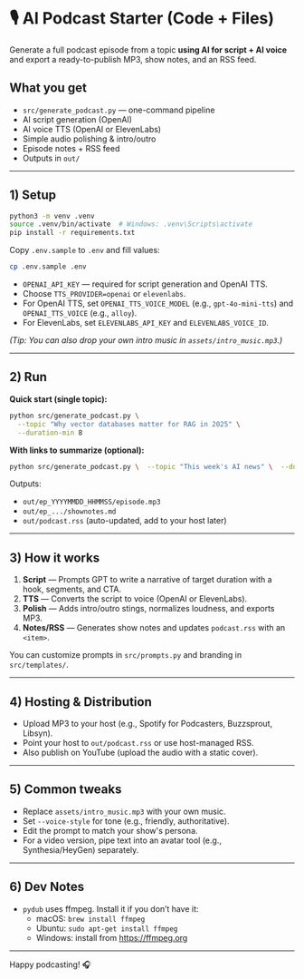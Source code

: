 # 🎙️ AI Podcast Starter (Code + Files)

Generate a full podcast episode from a topic **using AI for script + AI voice** and export a ready-to-publish MP3, show notes, and an RSS feed.

## What you get

- `src/generate_podcast.py` — one-command pipeline
- AI script generation (OpenAI)
- AI voice TTS (OpenAI or ElevenLabs)
- Simple audio polishing & intro/outro
- Episode notes + RSS feed
- Outputs in `out/`

---

## 1) Setup

```bash
python3 -m venv .venv
source .venv/bin/activate  # Windows: .venv\Scripts\activate
pip install -r requirements.txt
```

Copy `.env.sample` to `.env` and fill values:

```bash
cp .env.sample .env
```

- `OPENAI_API_KEY` — required for script generation and OpenAI TTS.
- Choose `TTS_PROVIDER=openai` or `elevenlabs`.
- For OpenAI TTS, set `OPENAI_TTS_VOICE_MODEL` (e.g., `gpt-4o-mini-tts`) and `OPENAI_TTS_VOICE` (e.g., `alloy`).
- For ElevenLabs, set `ELEVENLABS_API_KEY` and `ELEVENLABS_VOICE_ID`.

_(Tip: You can also drop your own intro music in `assets/intro_music.mp3`.)_

---

## 2) Run

**Quick start (single topic):**

```bash
python src/generate_podcast.py \
  --topic "Why vector databases matter for RAG in 2025" \
  --duration-min 8
```

**With links to summarize (optional):**

```bash
python src/generate_podcast.py \  --topic "This week's AI news" \  --duration-min 10 \  --sources "https://openai.com" "https://arxiv.org" "https://news.ycombinator.com"
```

Outputs:

- `out/ep_YYYYMMDD_HHMMSS/episode.mp3`
- `out/ep_.../shownotes.md`
- `out/podcast.rss` (auto-updated, add to your host later)

---

## 3) How it works

1. **Script** — Prompts GPT to write a narrative of target duration with a hook, segments, and CTA.
2. **TTS** — Converts the script to voice (OpenAI or ElevenLabs).
3. **Polish** — Adds intro/outro stings, normalizes loudness, and exports MP3.
4. **Notes/RSS** — Generates show notes and updates `podcast.rss` with an `<item>`.

You can customize prompts in `src/prompts.py` and branding in `src/templates/`.

---

## 4) Hosting & Distribution

- Upload MP3 to your host (e.g., Spotify for Podcasters, Buzzsprout, Libsyn).
- Point your host to `out/podcast.rss` or use host-managed RSS.
- Also publish on YouTube (upload the audio with a static cover).

---

## 5) Common tweaks

- Replace `assets/intro_music.mp3` with your own music.
- Set `--voice-style` for tone (e.g., friendly, authoritative).
- Edit the prompt to match your show's persona.
- For a video version, pipe text into an avatar tool (e.g., Synthesia/HeyGen) separately.

---

## 6) Dev Notes

- `pydub` uses ffmpeg. Install it if you don’t have it:
  - macOS: `brew install ffmpeg`
  - Ubuntu: `sudo apt-get install ffmpeg`
  - Windows: install from https://ffmpeg.org

---

Happy podcasting! 🎧
